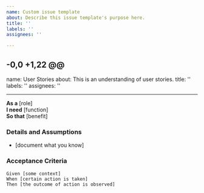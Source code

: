 ```yaml
---
name: Custom issue template
about: Describe this issue template's purpose here.
title: ''
labels: ''
assignees: ''

---
```


-0,0 +1,22 @@
---
name: User Stories
about: This is an understanding of user stories.
title: ''
labels: ''
assignees: ''

---

**As a** [role]  
 **I need** [function]  
 **So that** [benefit]  

 ### Details and Assumptions
 * [document what you know]

 ### Acceptance Criteria  

 ```gherkin
 Given [some context]
 When [certain action is taken]
 Then [the outcome of action is observed]
